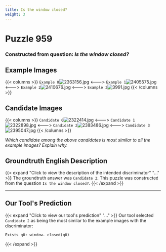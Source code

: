 ```yaml
---
title: Is the window closed?
weight: 3
---
```


# Puzzle 959
### Constructed from question: _Is the window closed?_


## Example Images
{{< columns >}}
`Example 0`![2363156.jpg](/gqa_images/2363156.jpg)
<--->
`Example 1`![2405575.jpg](/gqa_images/2405575.jpg)
<--->
`Example 2`![2410676.jpg](/gqa_images/2410676.jpg)
<--->
`Example 3`![3991.jpg](/gqa_images/3991.jpg)
{{< /columns >}}

## Candidate Images
{{< columns >}}
`Candidate 0`![2322414.jpg](/gqa_images/2322414.jpg)
<--->
`Candidate 1`![2322898.jpg](/gqa_images/2322898.jpg)
<--->
`Candidate 2`![2383486.jpg](/gqa_images/2383486.jpg)
<--->
`Candidate 3`![2395047.jpg](/gqa_images/2395047.jpg)
{{< /columns >}}

*Which candidate among the above candidates is most similar to all the example images? Explain why.*

## Groundtruth English Description

{{< expand "Click to view the description of the intended discriminator" "..." >}}
The groundtruth answer was `Candidate 2`. This puzzle was constructed from the question `Is the window closed?`.
{{< /expand >}}

---

## Our Tool's Prediction

{{< expand "Click to view our tool's prediction" "..." >}}
Our tool selected `Candidate 2` as being the most similar to the example images with the discriminator:
```plaintext
Exists q0: window. closed(q0)
```
{{< /expand >}}
